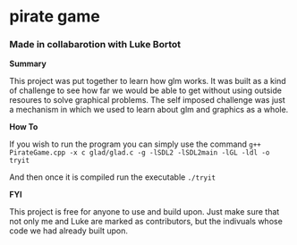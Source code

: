 # pirate game
### Made in collabarotion with Luke Bortot

**Summary**

This project was put together to learn how glm works. It was built as a kind of challenge to see how far we would be able to get without using outside resoures to solve graphical problems. The self imposed challenge was just a mechanism in which we used to learn about glm and graphics as a whole.

**How To**

If you wish to run the program you can simply use the command 
```g++ PirateGame.cpp -x c glad/glad.c -g -lSDL2 -lSDL2main -lGL -ldl -o tryit```

And then once it is compiled run the executable ```./tryit```

**FYI**

This project is free for anyone to use and build upon. Just make sure that not only me and Luke are marked as contributors, but the indivuals whose code we had already built upon.
